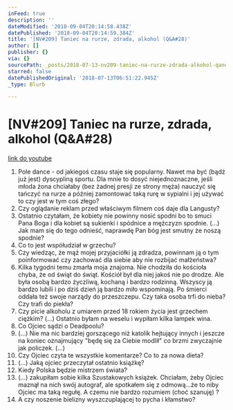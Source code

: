 ```yaml
---
inFeed: true
description: ''
dateModified: '2018-09-04T20:14:58.438Z'
datePublished: '2018-09-04T20:14:59.384Z'
title: '[NV#209] Taniec na rurze, zdrada, alkohol (Q&A#28)'
author: []
publisher: {}
via: {}
sourcePath: _posts/2018-07-13-nv209-taniec-na-rurze-zdrada-alkohol-qanda28.md
starred: false
datePublishedOriginal: '2018-07-13T06:51:22.945Z'
_type: Blurb

---
```

# \[NV\#209\] Taniec na rurze, zdrada, alkohol (Q&A\#28)
[link do youtube][0]

1. Pole dance - od jakiegoś czasu staje się popularny. Nawet ma być (bądź już jest) dyscypliną sportu. Dla mnie to dosyć niejednoznaczne, jeśli młoda żona chciałaby (bez żadnej presji ze strony męża) nauczyć się tańczyć na rurze a później zamontować taką rurę w sypialni i jej używać to czy jest w tym coś złego?
2. Czy oglądanie reklam przed właściwym filmem coś daje dla Langusty?
3. Ostatnio czytałam, że kobiety nie powinny nosić spodni bo to smuci Pana Boga i dla kobiet są sukienki i spódnice a mężczyzn spodnie. (...) Jak mam się do tego odnieść, naprawdę Pan bóg jest smutny że noszą spodnie?
4. Co to jest współudział w grzechu?
5. Czy wiedząc, że mąż mojej przyjaciółki ją zdradza, powinnam ją o tym poinformować czy zachować dla siebie aby nie rozbijać małżeństwa?
6. Kilka tygodni temu zmarła moja znajoma. Nie chodziła do kościoła chyba, że od świąt do świąt. Kościół był dla niej jakoś nie po drodze. Ale była osobą bardzo życzliwą, kochaną i bardzo rodzinną. Wszyscy ją bardzo lubili i po dziś dzień ją bardzo miło wspominają. Po śmierci oddała też swoje narządy do przeszczepu. Czy taka osoba trfi do nieba? Czy trafi do piekła?
7. Czy picie alkoholu z umiarem przed 18 rokiem życia jest grzechem ciężkim? (...) Ostatnio byłam na weselu i wypiłam kilka lampek wina.
8. Co Ojciec sądzi o Deadpoolu?
9. (...) Nie ma nic bardziej gorszącego niż katolik hejtujący innych i jeszcze na koniec oznajmujący "będę się za Ciebie modlił" co brzmi zwyczajnie jak policzek. (...)
10. Czy Ojciec czyta te wszystkie komentarze? Co to za nowa dieta?
11. (...) Jaką ojciec przeczytał ostatnio książkę?
12. Kiedy Polska będzie mistrzem świata?
13. (...) zakupiłam sobie kilka Szustakowych książek. Chciałam, żeby Ojciec maznął na nich swój autograf, ale spotkałem się z odmową...że to niby Ojciec ma taką regułę. A czemu nie bardzo rozumiem (choć szanuję) ?
14. A czy noszenie bielizny wyszczuplającej to pycha i kłamstwo?

[0]: https://www.youtube.com/watch?v=Y6IcZNcscQ4